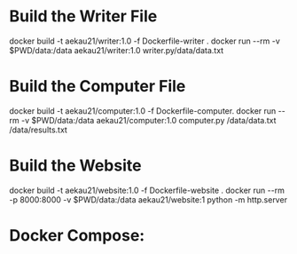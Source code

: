 # Build the Writer File
docker build -t aekau21/writer:1.0 -f Dockerfile-writer .
docker run --rm -v $PWD/data:/data aekau21/writer:1.0 writer.py/data/data.txt

# Build the Computer File
docker build -t aekau21/computer:1.0 -f Dockerfile-computer.
docker run --rm -v $PWD/data:/data aekau21/computer:1.0 computer.py /data/data.txt /data/results.txt

# Build the Website
docker build -t aekau21/website:1.0 -f Dockerfile-website .
docker run --rm -p 8000:8000  -v $PWD/data:/data aekau21/website:1 python -m http.server

# Docker Compose:
